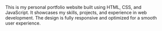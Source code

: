 This is my personal portfolio website built using HTML, CSS, and JavaScript. It showcases my skills, projects, and experience in web development. The design is fully responsive and optimized for a smooth user experience.
